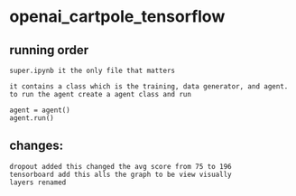 # openai_cartpole_tensorflow

## running order

    super.ipynb it the only file that matters

    it contains a class which is the training, data generator, and agent.
    to run the agent create a agent class and run

    agent = agent()
    agent.run()

## changes:

    dropout added this changed the avg score from 75 to 196
    tensorboard add this alls the graph to be view visually
    layers renamed 